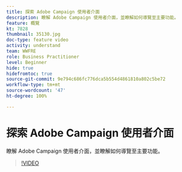```yaml
---
title: 探索 Adobe Campaign 使用者介面
description: 瞭解 Adobe Campaign 使用者介面，並瞭解如何導覽至主要功能。
feature: 概覽
kt: 7828
thumbnail: 35130.jpg
doc-type: feature video
activity: understand
team: WWFRE
role: Business Practitioner
level: Beginner
hide: true
hidefromtoc: true
source-git-commit: 9e794c686fc776dca5b554d4861810a802c5be72
workflow-type: tm+mt
source-wordcount: '47'
ht-degree: 100%

---
```


# 探索 Adobe Campaign 使用者介面

瞭解 Adobe Campaign 使用者介面，並瞭解如何導覽至主要功能。

>[!VIDEO](https://video.tv.adobe.com/v/35130?quality=12)
